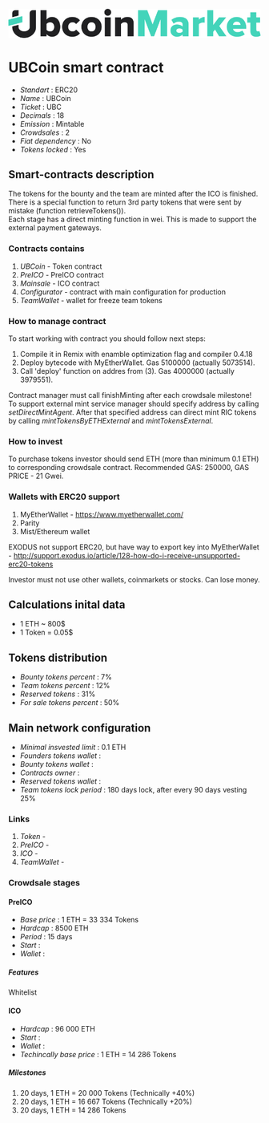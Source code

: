 ![UBCoin](logo.png "UBCoin")

# UBCoin smart contract

* _Standart_        : ERC20
* _Name_            : UBCoin
* _Ticket_          : UBC
* _Decimals_        : 18
* _Emission_        : Mintable
* _Crowdsales_      : 2
* _Fiat dependency_ : No
* _Tokens locked_   : Yes

## Smart-contracts description

The tokens for the bounty and the team are minted after the ICO  is finished.  
There is a special function to return 3rd party tokens that were sent by mistake (function retrieveTokens()).  
Each stage has a direct minting function in wei. This is made to support the external payment gateways.

### Contracts contains
1. _UBCoin_ - Token contract
2. _PreICO_ - PreICO contract
3. _Mainsale_ - ICO contract
4. _Configurator_ - contract with main configuration for production
4. _TeamWallet_ - wallet for freeze team tokens

### How to manage contract
To start working with contract you should follow next steps:
1. Compile it in Remix with enamble optimization flag and compiler 0.4.18
2. Deploy bytecode with MyEtherWallet. Gas 5100000 (actually 5073514).
3. Call 'deploy' function on addres from (3). Gas 4000000 (actually 3979551). 

Contract manager must call finishMinting after each crowdsale milestone!
To support external mint service manager should specify address by calling _setDirectMintAgent_. After that specified address can direct mint RIC tokens by calling _mintTokensByETHExternal_ and _mintTokensExternal_.

### How to invest
To purchase tokens investor should send ETH (more than minimum 0.1 ETH) to corresponding crowdsale contract.
Recommended GAS: 250000, GAS PRICE - 21 Gwei.

### Wallets with ERC20 support
1. MyEtherWallet - https://www.myetherwallet.com/
2. Parity 
3. Mist/Ethereum wallet

EXODUS not support ERC20, but have way to export key into MyEtherWallet - http://support.exodus.io/article/128-how-do-i-receive-unsupported-erc20-tokens

Investor must not use other wallets, coinmarkets or stocks. Can lose money.

## Calculations inital data
* 1 ETH ~ 800$
* 1 Token = 0.05$  

## Tokens distribution

* _Bounty tokens percent_       : 7%
* _Team tokens percent_         : 12%
* _Reserved tokens_             : 31%
* _For sale tokens percent_     : 50%

## Main network configuration

* _Minimal insvested limit_     : 0.1 ETH
* _Founders tokens wallet_      : 
* _Bounty tokens wallet_        : 
* _Contracts owner_             :
* _Reserved tokens wallet_      :
* _Team tokens lock period_     : 180 days lock, after every 90 days vesting 25%

### Links
1. _Token_ -
2. _PreICO_ -
3. _ICO_ -
3. _TeamWallet_ -

### Crowdsale stages

#### PreICO
* _Base price_                  : 1 ETH = 33 334 Tokens
* _Hardcap_                     : 8500 ETH
* _Period_                      : 15 days
* _Start_                       : 
* _Wallet_                      : 

##### Features
Whitelist

#### ICO
* _Hardcap_                     : 96 000 ETH
* _Start_                       : 
* _Wallet_                      : 
* _Techincally base price_      : 1 ETH = 14 286 Tokens
 
##### Milestones
1. 20 days, 1 ETH = 20 000 Tokens (Technically +40%)
2. 20 days, 1 ETH = 16 667 Tokens (Technically +20%)
3. 20 days, 1 ETH = 14 286 Tokens 

